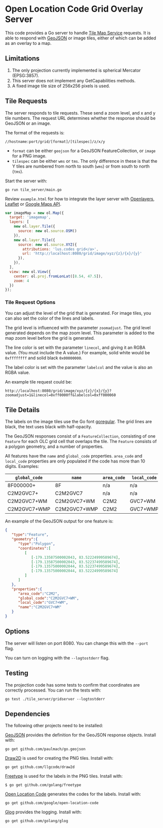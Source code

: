 # Open Location Code Grid Overlay Server

This code provides a Go server to handle
[Tile Map Service](https://en.wikipedia.org/wiki/Tile_Map_Service) requests. It
is able to respond with [GeoJSON](https://geojson.org) or image tiles, either of
which can be added as an overlay to a map.

## Limitations

1.  The only projection currently implemented is spherical Mercator (EPSG:3857).
1.  This server does not implement any GetCapabilities methods.
1.  A fixed image tile size of 256x256 pixels is used.

## Tile Requests

The server responds to tile requests. These send a zoom level, and x and y tile
numbers. The request URL determines whether the response should be GeoJSON or an
image.

The format of the requests is:

```
//hostname:port/grid/[format]/[tilespec]/z/x/y
```

*   `format` can be either `geojson` for a GeoJSON FeatureCollection, or `image`
    for a PNG image.
*   `tilespec` can be either `wms` or `tms`. The only difference in these is
    that the Y tiles are numbered from north to south (`wms`) or from south to
    north (`tms`).

Start the server with:

```
go run tile_server/main.go
```

Review `example.html` for how to integrate the layer server with
[Openlayers](https://openlayers.org/), [Leaflet](https://leafletjs.com/) or
[Google Maps API](https://developers.google.com/maps/documentation/javascript/tutorial).

```javascript
var imageMap = new ol.Map({
  target: 'imagemap',
  layers: [
    new ol.layer.Tile({
      source: new ol.source.OSM()
    }),
    new ol.layer.Tile({
      source: new ol.source.XYZ({
        attributions: 'lus.codes grid</a>',
        url: 'http://localhost:8080/grid/image/xyz/{z}/{x}/{y}'
      }),
    }),
  ],
  view: new ol.View({
    center: ol.proj.fromLonLat([8.54, 47.5]),
    zoom: 4
  })
});
```

### Tile Request Options

You can adjust the level of the grid that is generated. For image tiles, you can
also set the color of the lines and labels.

The grid level is influenced with the parameter `zoomadjust`. The grid level
generated depends on the map zoom level. This parameter is added to the map zoom
level before the grid is generated.

The line color is set with the parameter `linecol`, and giving it an RGBA value.
(You must include the A value.) For example, solid white would be `0xffffffff`
and solid black `0x00000000`.

The label color is set with the parameter `labelcol` and the value is also an
RGBA value.

An example tile request could be:

```
http://localhost:8080/grid/image/xyz/{z}/{x}/{y}?zoomadjust=1&linecol=0xff0000ff&labelcol=0xff000060
```

## Tile Details

The labels on the image tiles use the Go font
[goregular](https://blog.golang.org/go-fonts). The grid lines are black, the
text uses black with half-opacity.

The GeoJSON responses consist of a `FeatureCollection`, consisting of one
`Feature` for each OLC grid cell that overlaps the tile. The `Feature` consists
of a polygon geometry, and a number of properties.

All features have the `name` and `global_code` properties. `area_code` and
`local_code` properties are only populated if the code has more than 10 digits.
Examples:

`global_code` | `name`       | `area_code` | `local_code`
------------- | ------------ | ----------- | ------------
8F000000+     | 8F           | n/a         | n/a
C2M2GVC7+     | C2M2GVC7     | n/a         | n/a
C2M2GVC7+WM   | C2M2GVC7+WM  | C2M2        | GVC7+WM
C2M2GVC7+WMP  | C2M2GVC7+WMP | C2M2        | GVC7+WMP

An example of the GeoJSON output for one feature is:

```json
{
   "type":"Feature",
   "geometry":{
      "type":"Polygon",
      "coordinates":[
         [
            [-179.13587500002043, 83.52224999589674],
            [-179.13587500002043, 83.52237499589674],
            [-179.13575000002044, 83.52237499589674],
            [-179.13575000002044, 83.52224999589674]
         ]
      ]
   },
   "properties":{
      "area_code":"C2M2",
      "global_code":"C2M2GVC7+WM",
      "local_code":"GVC7+WM",
      "name":"C2M2GVC7+WM"
   }
}
```

## Options

The server will listen on port 8080. You can change this with the `--port` flag.

You can turn on logging with the `--logtostderr` flag.

## Testing

The projection code has some tests to confirm that coordinates are correctly
processed. You can run the tests with:

```
go test ./tile_server/gridserver --logtostderr
```

## Dependencies

The following other projects need to be installed:

[GeoJSON](https://github.com/paulmach/go.geojson) provides the definition for
the GeoJSON response objects. Install with:

```
go get github.com/paulmach/go.geojson
```

[Draw2D](https://github.com/llgcode/draw2d) is used for creating the PNG tiles.
Install with:

```
go get github.com/llgcode/draw2d
```

[Freetype](https://github.com/golang/freetype) is used for the labels in the PNG
tiles. Install with:

```
$ go get github.com/golang/freetype
```

[Open Location Code](https://github.com/open-location-code/) generates the codes
for the labels. Install with:

```
go get github.com/google/open-location-code
```

[Glog](https://github.com/golang/glog) provides the logging. Install with:

```
go get github.com/golang/glog
```
